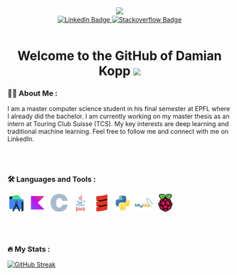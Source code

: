 
<div id="header" align="center">
  <img src="https://media.giphy.com/media/CuuSHzuc0O166MRfjt/giphy.gif" width="100"/>
  
  <div id="badges">
    <a href="https://www.linkedin.com/in/damian-kopp-458139242">
      <img src="https://img.shields.io/badge/LinkedIn-blue?style=for-the-badge&logo=linkedin&logoColor=white" alt="LinkedIn Badge"/>
    </a>
    <a href="https://stackoverflow.name/damian-kopp">
      <img src="https://img.shields.io/badge/Stackoverflow-orange?style=for-the-badge&logo=stackoverflow&logoColor=white" alt="Stackoverflow Badge"/>
    </a>
  </div>
  
  <img src="https://komarev.com/ghpvc/?username=Thymian18&style=flat-square&color=blue" alt=""/>
  
  <h1>
    Welcome to the GitHub of Damian Kopp
    <img src="https://media.giphy.com/media/hvRJCLFzcasrR4ia7z/giphy.gif" width="30px"/>
  </h1>
</div>



### :man_technologist: About Me :
I am a master computer science student in his final semester at EPFL where I already did the bachelor. I am currently working on my master thesis as an intern at Touring Club Suisse (TCS).
My key interests are deep learning and traditional machine learning. 
Feel free to follow me and connect with me on LinkedIn.

<br/><br/>

### :hammer_and_wrench: Languages and Tools :
<div>
  <img src="https://github.com/devicons/devicon/blob/master/icons/androidstudio/androidstudio-original.svg" title="Android Studio"  alt="Android Studio" width="40" height="40"/>&nbsp;
  <img src="https://github.com/devicons/devicon/blob/master/icons/kotlin/kotlin-original.svg" title="Kotlin"  alt="Kotlin" width="40" height="40"/>&nbsp;
  <img src="https://github.com/devicons/devicon/blob/master/icons/c/c-original.svg" title="C"  alt="C" width="40" height="40"/>&nbsp;
  <img src="https://github.com/devicons/devicon/blob/master/icons/java/java-original-wordmark.svg" title="Java"  alt="Java" width="40" height="40"/>&nbsp;
  <img src="https://github.com/devicons/devicon/blob/master/icons/scala/scala-original.svg" title="Scala"  alt="Scala" width="40" height="40"/>&nbsp;
  <img src="https://github.com/devicons/devicon/blob/master/icons/python/python-original.svg" title="Python"  alt="Python" width="40" height="40"/>&nbsp;
  <img src="https://github.com/devicons/devicon/blob/master/icons/mysql/mysql-original-wordmark.svg" title="MySQL"  alt="MySQL" width="40" height="40"/>&nbsp;
  <img src="https://github.com/devicons/devicon/blob/master/icons/raspberrypi/raspberrypi-original.svg" title="Raspberry Pi"  alt="Raspberry Pi" width="40" height="40"/>&nbsp;
</div>

<br/><br/>

### :fire: My Stats :
<div>
  <a href="https://git.io/streak-stats"><img src="https://streak-stats.demolab.com?user=Thymian18&theme=gotham&hide_current_streak=true" alt="GitHub Streak" /></a>
</div>

